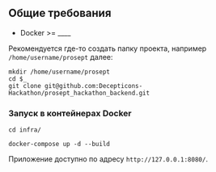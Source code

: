 ## Общие требования

* Docker >= ____

Рекомендуется где-то создать папку проекта, например `/home/username/prosept` далее:

```shell
mkdir /home/username/prosept
cd $_
git clone git@github.com:Decepticons-Hackathon/prosept_hackathon_backend.git
```

### Запуск в контейнерах Docker
```
cd infra/
```

```
docker-compose up -d --build
```

Приложение доступно по адресу `http://127.0.0.1:8080/`.
